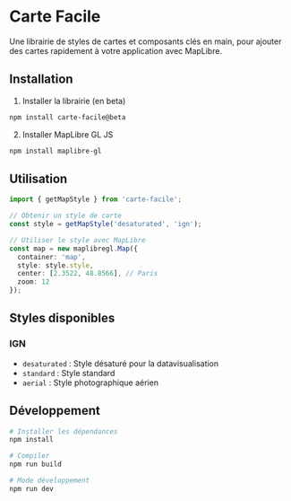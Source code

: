 # Carte Facile

Une librairie de styles de cartes et composants clés en main, pour ajouter des cartes rapidement à votre application avec MapLibre.

## Installation

1. Installer la librairie (en beta)
```bash
npm install carte-facile@beta
```

2. Installer MapLibre GL JS
```bash
npm install maplibre-gl
```

## Utilisation

```typescript
import { getMapStyle } from 'carte-facile';

// Obtenir un style de carte
const style = getMapStyle('desaturated', 'ign');

// Utiliser le style avec MapLibre
const map = new maplibregl.Map({
  container: 'map',
  style: style.style,
  center: [2.3522, 48.8566], // Paris
  zoom: 12
});
```

## Styles disponibles

### IGN
- `desaturated` : Style désaturé pour la datavisualisation
- `standard` : Style standard
- `aerial` : Style photographique aérien

## Développement

```bash
# Installer les dépendances
npm install

# Compiler
npm run build

# Mode développement
npm run dev
```